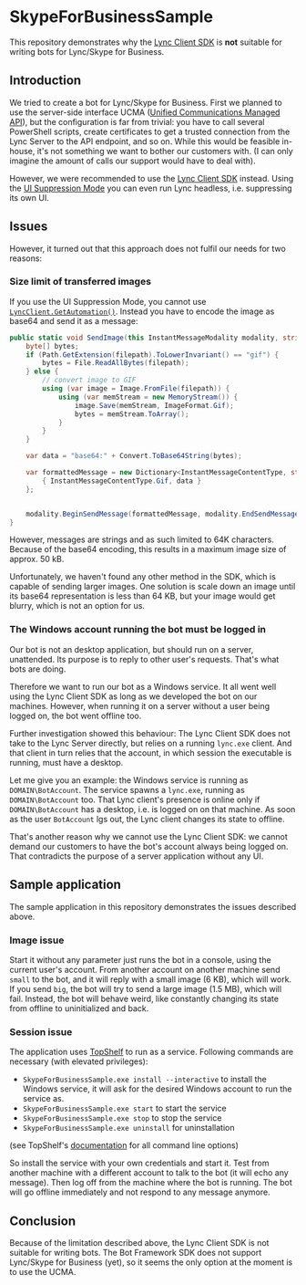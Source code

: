 # SkypeForBusinessSample

This repository demonstrates why the [Lync Client SDK](https://msdn.microsoft.com/de-de/library/office/jj933180.aspx)
is **not** suitable for writing bots for Lync/Skype for Business.

## Introduction

We tried to create a bot for Lync/Skype for Business. First we planned to use
the server-side interface UCMA ([Unified Communications Managed API](https://msdn.microsoft.com/de-de/library/office/dn465943.aspx)), but the
configuration is far from trivial: you have to call several PowerShell
scripts, create certificates to get a trusted connection from the Lync
Server to the API endpoint, and so on. While this would be feasible
in-house, it's not something we want to bother our customers with. (I can
only imagine the amount of calls our support would have to deal with).

However, we were recommended to use the [Lync Client SDK](https://msdn.microsoft.com/de-de/library/office/jj933180.aspx)
instead. Using the [UI Suppression Mode](https://msdn.microsoft.com/en-us/library/office/jj933224.aspx)
you can even run Lync headless, i.e. suppressing its own UI.

## Issues

However, it turned out that this approach does not fulfil our needs for
two reasons:

### Size limit of transferred images

If you use the UI Suppression Mode, you cannot use [`LyncClient.GetAutomation()`](https://msdn.microsoft.com/de-de/library/office/microsoft.lync.model.lyncclient.getautomation_di_3_uc_ocs14mreflyncwpf.aspx).
Instead you have to encode the image as base64 and send it as a message:

```csharp
public static void SendImage(this InstantMessageModality modality, string filepath) {
    byte[] bytes;
    if (Path.GetExtension(filepath).ToLowerInvariant() == "gif") {
        bytes = File.ReadAllBytes(filepath);
    } else {
        // convert image to GIF
        using (var image = Image.FromFile(filepath)) {
            using (var memStream = new MemoryStream()) {
                image.Save(memStream, ImageFormat.Gif);
                bytes = memStream.ToArray();
            }
        }
    }

    var data = "base64:" + Convert.ToBase64String(bytes);

    var formattedMessage = new Dictionary<InstantMessageContentType, string> {
        { InstantMessageContentType.Gif, data }
    };


    modality.BeginSendMessage(formattedMessage, modality.EndSendMessage, null);
}
```

However, messages are strings and as such limited to 64K characters. Because of
the base64 encoding, this results in a maximum image size of approx. 50 kB.

Unfortunately, we haven't found any other method in the SDK, which is capable of
sending larger images. One solution is scale down an image until its base64 
representation is less than 64 KB, but your image would get blurry, which is
not an option for us.

### The Windows account running the bot must be logged in

Our bot is not an desktop application, but should run on a server, unattended.
Its purpose is to reply to other user's requests. That's what bots are doing.

Therefore we want to run our bot as a Windows service. It all went well using
the Lync Client SDK as long as we developed the bot on our machines. However,
when running it on a server without a user being logged on, the bot went
offline too.

Further investigation showed this behaviour: The Lync Client SDK does not take
to the Lync Server directly, but relies on a running `lync.exe` client. And
that client in turn relies that the account, in which session the executable
is running, must have a desktop.

Let me give you an example: the Windows service is running as `DOMAIN\BotAccount`.
The service spawns a `lync.exe`, running as `DOMAIN\BotAccount` too. That Lync
client's presence is online only if `DOMAIN\BotAccount` has a desktop, i.e.
is logged on on that machine. As soon as the user `BotAccount` lgs out, the
Lync client changes its state to offline.

That's another reason why we cannot use the Lync Client SDK: we cannot demand
our customers to have the bot's account always being logged on. That contradicts
the purpose of a server application without any UI.

## Sample application

The sample application in this repository demonstrates the issues described
above.

### Image issue

Start it without any parameter just runs the bot in a console, using the
current user's account. From another account on another machine send
`small` to the bot, and it will reply with a small image (6 KB), which
will work. If you send `big`, the bot will try to send a large image (1.5 MB),
which will fail. Instead, the bot will behave weird, like constantly changing
its state from offline to uninitialized and back.

### Session issue

The application uses [TopShelf](http://topshelf-project.com/) to run as a service.
Following commands are necessary (with elevated privileges):

* `SkypeForBusinessSample.exe install --interactive` to install the Windows
  service, it will ask for the desired Windows account to run the service as.
* `SkypeForBusinessSample.exe start` to start the service
* `SkypeForBusinessSample.exe stop` to stop the service
* `SkypeForBusinessSample.exe uninstall` for uninstallation

(see TopShelf's [documentation](https://topshelf.readthedocs.io/en/latest/overview/commandline.html)
for all command line options)

So install the service with your own credentials and start it. Test from another
machine with a different account to talk to the bot (it will echo any message).
Then log off from the machine where the bot is running. The bot will go offline
immediately and not respond to any message anymore.

## Conclusion

Because of the limitation described above, the Lync Client SDK is not suitable
for writing bots. The Bot Framework SDK does not support Lync/Skype for Business
(yet), so it seems the only option at the moment is to use the UCMA.